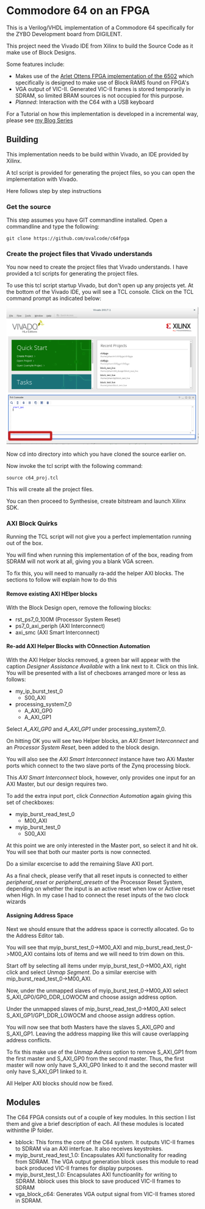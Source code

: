 # Commodore 64 on an FPGA
This is a Verilog/VHDL implementation of a Commodore 64 specifically for the ZYBO Development board from DIGILENT.

This project need the Vivado IDE from Xilinx to build the Source Code as it make use of Block Designs.

Some features include:

- Makes use of the [Arlet Ottens FPGA implementation of the 6502](https://github.com/Arlet/verilog-6502) which specifically is designed to make use of Block RAMS found on FPGA's
- VGA output of VIC-II. Generated VIC-II frames is stored temporarily in SDRAM, so limited BRAM sources is not occupied for this purpose.
- *Planned*: Interaction with the C64 with a USB keyboard

For a Tutorial on how this implementation is developed in a incremental way, please see [my Blog Series](http://c64onfpga.blogspot.com/)

## Building
This implementation needs to be build within Vivado, an IDE provided by Xilinx.

A tcl script is provided for generating the project files, so you can open the implementation with Vivado.

Here follows step by step instructions

### Get the source
This step assumes you have GIT commandline installed. Open a commandline and type the following:

```
git clone https://github.com/ovalcode/c64fpga
```

### Create the project files that Vivado understands
You now need to create the project files that Vivado understands. I have provided a tcl scripts for generating the project files.

To use this tcl script startup Vivado, but don't open up any projects yet. At the bottom of the Vivado IDE, you will see a TCL console. Click on the TCL command prompt as indicated below:

![logo]

[logo]: https://github.com/ovalcode/c64fpga/blob/master/images/vivadointro.png

Now cd into directory into which you have cloned the source earlier on.

Now invoke the tcl script with the following command:

```
source c64_proj.tcl
```
This will create all the project files.

You can then proceed to Synthesise, create bitstream and launch Xilinx SDK.

### AXI Block Quirks
Running the TCL script will not give you a perfect implementation running out of the box.

You will find when running this implementation of of the box, reading from SDRAM will not work at all, giving you a blank VGA screen.

To fix this, you will need to manually ra-add the helper AXI blocks. The sections to follow will explain how to do this

#### Remove existing AXI HElper blocks

With the Block Design open, remove the following blocks:

- rst_ps7_0_100M (Processor System Reset)
- ps7_0_axi_periph (AXI Interconnect)
- axi_smc (AXI Smart Interconnect)

#### Re-add AXI Helper Blocks with COnnection Automation
With the AXI Helper blocks removed, a green bar will appear with the caption *Designer Assistance Available* with a link next to it. Click on this link. You will be presented with a list of checboxes arranged more or less as follows:

* my_ip_burst_test_0
  * S00_AXI
* processing_system7_0
  * A_AXI_GP0
  * A_AXI_GP1
  
Select *A_AXI_GP0* and *A_AXI_GP1* under processing_system7_0.

On hitting OK you will see two Helper blocks, an *AXI Smart Interconnect* and an *Processor System Reset*, been added to the block design.

You will also see the *AXI Smart Interconnect* instance have two AXi Master ports which connect to the two slave ports of the Zynq processing block.

This *AXI Smart Interconnect* block, however, only provides one input for an AXI Master, but our design requires two.

To add the extra input port, click *Connection Automation* again giving this set of checkboxes:

* myip_burst_read_test_0
  * M00_AXI
* myip_burst_test_0
  * S00_AXI
  
At this point we are only interested in the Master port, so select it and hit ok. You will see that both our master ports is now connected.

Do a similar excercise to add the remaining Slave AXI port.

As a final check, please verify that all reset inputs is connected to either *peripheral_reset* or *peripheral_aresetn* of the Processor Reset System, depending on whether the input is an active reset when low or Active reset when High. In my case I had to connect the reset inputs of the two clock wizards

#### Assigning Address Space

Next we should ensure that the address space is correctly allocated. Go to the Address Editor tab.

You will see that myip_burst_test_0->M00_AXI and mip_burst_read_test_0->M00_AXI contains lots of items and we will need to trim down on this.

Start off by selecting all items under myip_burst_test_0->M00_AXI, right click and select *Unmap Segment*. Do a similar exercise with mip_burst_read_test_0->M00_AXI.

Now, under the unmapped slaves of myip_burst_test_0->M00_AXI select S_AXI_GP0/GP0_DDR_LOWOCM and choose assign address option.

Under the unmapped slaves of mip_burst_read_test_0->M00_AXI select S_AXI_GP1/GP1_DDR_LOWOCM and choose assign address option.

You will now see that both Masters have the slaves S_AXI_GP0 and S_AXI_GP1. Leaving the address mapping like this will cause overlapping address conflicts.

To fix this make use of the *Unmap Adress* option to remove S_AXI_GP1 from the first master and S_AXI_GP0 from the second master. Thus, the first master will now only have S_AXI_GP0 linked to it and the second master will only have S_AXI_GP1 linked to it.

All Helper AXI blocks should now be fixed.

## Modules
The C64 FPGA consists out of a couple of key modules. In this section I list them and give a brief description of each. All these modules is located withinthe IP folder.

- bblock: This forms the core of the C64 system. It outputs VIC-II frames to SDRAM via an AXI interfcae. It also receives keystrokes.
- myip_burst_read_test_1.0: Encapsulates AXI functionality for reading from SDRAM. The VGA output generation block uses this module to read back produced VIC-II frames for display purposes.
- myip_burst_test_1.0: Encapsulates AXI functioanlity for writing to SDRAM. bblock uses this block to save produced VIC-II frames to SDRAM
- vga_block_c64: Generates VGA output signal from VIC-II frames stored in SDRAM.
